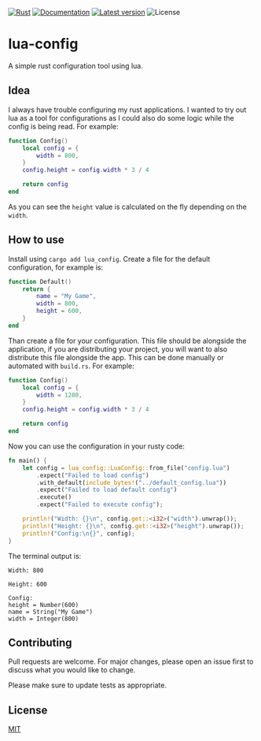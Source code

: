 [![Rust](https://github.com/LeviLovie/lua-config/actions/workflows/rust.yml/badge.svg)](https://github.com/LeviLovie/lua-config/actions)
[![Documentation](https://docs.rs/lua-config/badge.svg)](https://docs.rs/lua-config)
[![Latest version](https://img.shields.io/crates/v/lua-config.svg)](https://crates.io/crates/lua-config)
![License](https://img.shields.io/crates/l/lua-config.svg)

# lua-config
A simple rust configuration tool using lua.

## Idea
I always have trouble configuring my rust applications. I wanted to try out lua as a tool for configurations as I could also do some logic while the config is being read. For example:
```lua
function Config()
	local config = {
		width = 800,
	}
	config.height = config.width * 3 / 4

	return config
end
```
As you can see the `height` value is calculated on the fly depending on the `width`.

## How to use
Install using `cargo add lua_config`.
Create a file for the default configuration, for example is:
```lua
function Default()
	return {
		name = "My Game",
		width = 800,
		height = 600,
	}
end
```
Than create a file for your configuration. This file should be alongside the application, if you are distributing your project, you will want to also distribute this file alongside the app. This can be done manually or automated with `build.rs`. For example:
```lua
function Config()
	local config = {
		width = 1280,
	}
	config.height = config.width * 3 / 4

	return config
end
```
Now you can use the configuration in your rusty code:
```rust
fn main() {
    let config = lua_config::LuaConfig::from_file("config.lua")
        .expect("Failed to load config")
        .with_default(include_bytes!("../default_config.lua"))
        .expect("Failed to load default config")
        .execute()
        .expect("Failed to execute config");

    println!("Width: {}\n", config.get::<i32>("width").unwrap());
    println!("Height: {}\n", config.get::<i32>("height").unwrap());
    println!("Config:\n{}", config);
}
```
The terminal output is:
```
Width: 800

Height: 600

Config:
height = Number(600)
name = String("My Game")
width = Integer(800)
```

## Contributing

Pull requests are welcome. For major changes, please open an issue first
to discuss what you would like to change.

Please make sure to update tests as appropriate.

## License

[MIT](https://choosealicense.com/licenses/mit/)
